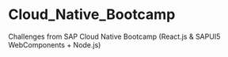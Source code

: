 # Cloud_Native_Bootcamp

Challenges from SAP Cloud Native Bootcamp (React.js & SAPUI5 WebComponents + Node.js)

